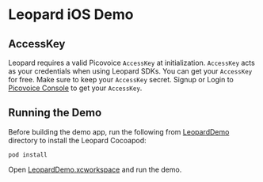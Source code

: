 # Leopard iOS Demo

## AccessKey

Leopard requires a valid Picovoice `AccessKey` at initialization. `AccessKey` acts as your credentials when using Leopard SDKs.
You can get your `AccessKey` for free. Make sure to keep your `AccessKey` secret.
Signup or Login to [Picovoice Console](https://console.picovoice.ai/) to get your `AccessKey`.

## Running the Demo

Before building the demo app, run the following from [LeopardDemo](./LeopardDemo) directory to install the Leopard Cocoapod:

```console
pod install
```
Open [LeopardDemo.xcworkspace](./LeopardDemo/LeopardDemo.xcworkspace) and run the demo.
